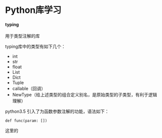 # Python库学习

#### typing
用于类型注解的库  

typing库中的类型有如下几个：  
- int
- str
- float
- List
- Dict
- Tuple
- callable（回调）
- NewType（给上述类型的组合定义别名，是原始类型的子类型，有利于逻辑理解）

python3.5 引入了为函数参数注解的功能，语法如下：  
```
def func(param: [])
```
这里的
